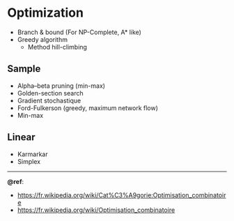 # Optimization
* Branch & bound (For NP-Complete, A* like)
* Greedy algorithm
  + Method hill-climbing 

Sample
---
- Alpha–beta pruning (min-max)
- Golden-section search
- Gradient stochastique
- Ford-Fulkerson (greedy, maximum network flow)
- Min-max

Linear
---
+ Karmarkar
+ Simplex

---
**@ref**:  
- https://fr.wikipedia.org/wiki/Cat%C3%A9gorie:Optimisation_combinatoire
- https://fr.wikipedia.org/wiki/Optimisation_combinatoire
